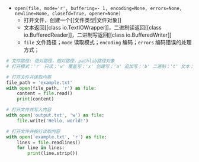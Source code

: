- `open(file, mode='r', buffering=- 1, encoding=None, errors=None, newline=None, closefd=True, opener=None)`
	- 打开文件，创建一个[[文件类型|文件对象]]
	- 文本返回[[class io.TextIOWrapper]]，二进制读返回[[class io.BufferedReader]]，二进制写返回[[class io.BufferedWriter]]
	- `file` 文件路径；`mode` 读取模式；`encoding` 编码；`errors` 编码错误的处理方式；
```python
# 文件路径: 绝对路径，相对路径，pathlib路径对象
# 打开模式：'r' 只读；'w' 覆盖写；'x' 创建写；'a' 追加写；'b' 二进制；'t' 文本；'+' 同时读写

# 打开文件并读取内容
file_path = 'example.txt'
with open(file_path, 'r') as file:
    content = file.read()
    print(content)

# 打开文件并写入内容
with open('output.txt', 'w') as file:
    file.write('Hello, world!')

# 打开文件并按行读取内容
with open('example.txt', 'r') as file:
    lines = file.readlines()
    for line in lines:
        print(line.strip())

```